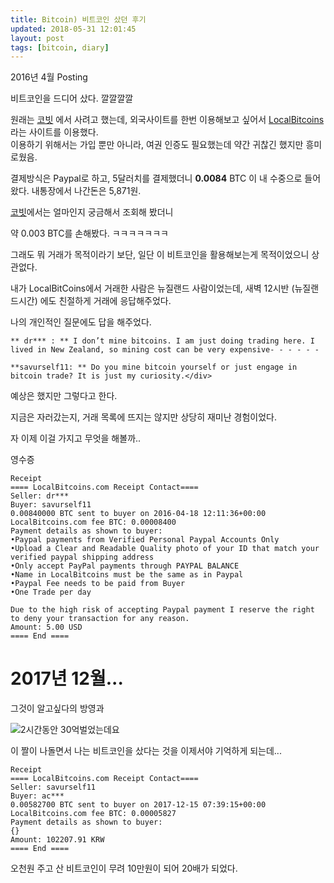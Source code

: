 ```yaml
---
title: Bitcoin) 비트코인 샀던 후기
updated: 2018-05-31 12:01:45
layout: post
tags: [bitcoin, diary]
---
```


2016년 4월 Posting

비트코인을 드디어 샀다. 깔깔깔깔

원래는 [코빗](https://www.korbit.co.kr/) 에서 사려고 했는데, 외국사이트를 한번 이용해보고 싶어서 [LocalBitcoins](https://localbitcoins.com/) 라는 사이트를 이용했다.[  
](https://www.korbit.co.kr/)이용하기 위해서는 가입 뿐만 아니라, 여권 인증도 필요했는데 약간 귀찮긴 했지만 흥미로웠음.

결제방식은 Paypal로 하고, 5달러치를 결제했더니 **0.0084** BTC 이 내 수중으로 들어왔다. 내통장에서 나간돈은 5,871원.

[코빗](https://www.korbit.co.kr/)에서는 얼마인지 궁금해서 조회해 봤더니

약 0.003 BTC를 손해봤다. ㅋㅋㅋㅋㅋㅋㅋ

그래도 뭐 거래가 목적이라기 보단, 일단 이 비트코인을 활용해보는게 목적이었으니 상관없다.

내가 LocalBitCoins에서 거래한 사람은 뉴질랜드 사람이었는데, 새벽 12시반 (뉴질랜드시간) 에도 친절하게 거래에 응답해주었다.

나의 개인적인 질문에도 답을 해주었다.

```
** dr*** : ** I don’t mine bitcoins. I am just doing trading here. I lived in New Zealand, so mining cost can be very expensive- - - - - -

**savurself11: ** Do you mine bitcoin yourself or just engage in bitcoin trade? It is just my curiosity.</div> 
```

예상은 했지만 그렇다고 한다.

지금은 자러갔는지, 거래 목록에 뜨지는 않지만 상당히 재미난 경험이었다.

자 이제 이걸 가지고 무엇을 해볼까..

영수증

```
Receipt
==== LocalBitcoins.com Receipt Contact====
Seller: dr***
Buyer: savurself11
0.00840000 BTC sent to buyer on 2016-04-18 12:11:36+00:00
LocalBitcoins.com fee BTC: 0.00008400
Payment details as shown to buyer:
•Paypal payments from Verified Personal Paypal Accounts Only
•Upload a Clear and Readable Quality photo of your ID that match your verified paypal shipping address
•Only accept PayPal payments through PAYPAL BALANCE
•Name in LocalBitcoins must be the same as in Paypal
•Paypal Fee needs to be paid from Buyer
•One Trade per day

Due to the high risk of accepting Paypal payment I reserve the right to deny your transaction for any reason.
Amount: 5.00 USD
==== End ====
```

# 2017년 12월...

그것이 알고싶다의 방영과

![2시간동안 30억벌었는데요](http://img.insight.co.kr/static/2018/01/07/700/jetk3jmr1aiqrze5bjqc.jpg)

이 짤이 나돌면서 나는 비트코인을 샀다는 것을 이제서야 기억하게 되는데...

```
Receipt
==== LocalBitcoins.com Receipt Contact====
Seller: savurself11
Buyer: ac***
0.00582700 BTC sent to buyer on 2017-12-15 07:39:15+00:00
LocalBitcoins.com fee BTC: 0.00005827
Payment details as shown to buyer:
{}
Amount: 102207.91 KRW
==== End ====
```

오천원 주고 산 비트코인이 무려 10만원이 되어 20배가 되었다.
